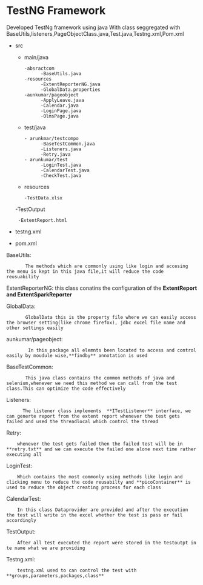# TestNG Framework
Developed TestNg framework using java With class seggregated with BaseUtils,listeners,PageObjectClass.java,Test.java,Testng.xml,Pom.xml

- src
  - main/java
    
        -absractcom
              -BaseUtils.java
        -resources
              -ExtentReporterNG.java
              -GlobalData.properties
        -aunkumar/pageobject
              -ApplyLeave.java
              -Calendar.java
              -LoginPage.java
              -OlmsPage.java
  - test/java

        - arunkmar/testcompo
              -BaseTestCommon.java
              -Listeners.java
              -Retry.java
        - arunkumar/test
              -LoginTest.java
              -CalendarTest.java
              -CheckTest.java
  - resources
    
        -TestData.xlsx
  -TestOutput
  
       -ExtentReport.html
  
- testng.xml
- pom.xml

  
BaseUtils:

           The methods which are commonly using like login and accesing the menu is kept in this java file,it will reduce the code reusuability
           
ExtentReporterNG:
           this class conatins the configuration of the **ExtentReport and ExtentSparkReporter** 

GlobalData:

           GlobalData this is the property file where we can easily access the browser setting(like chrome firefox), jdbc excel file name and other settings easily 

aunkumar/pageobject:

            In this package all elemnts been located to access and control easily by moudule wise,**findby** annotation is used

BaseTestCommon:

           This java class contains the common methods of java and selenium,whenever we need this method we can call from the test class.This can optimize the code effectively

Listeners:

          The listener class implements  **ITestListener** interface, we can generte report from the extent report whenever the test gets failed and used the threadlocal which control the thread

Retry:

        whenever the test gets failed then the failed test will be in **retry.txt** and we can execute the failed one alone next time rather executing all

LoginTest:

        Which contains the most commonly using methods like login and clicking menu to reduce the code reusabilty and **picoContainer** is used to reduce the object creating process for each class

CalendarTest:

        In this class Dataprovider are provided and after the execution the test will write in the excel whether the test is pass or fail accordingly 

TestOutput:

        After all test executed the report were stored in the testoutpt in te name what we are providing

Testng.xml:

        testng.xml used to can control the test with **groups,parameters,packages,class**
     


